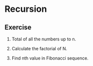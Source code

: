 # Recursion

## Exercise

1. Total of all the numbers up to n.

2. Calculate the factorial of N.

3. Find nth value in Fibonacci sequence.
